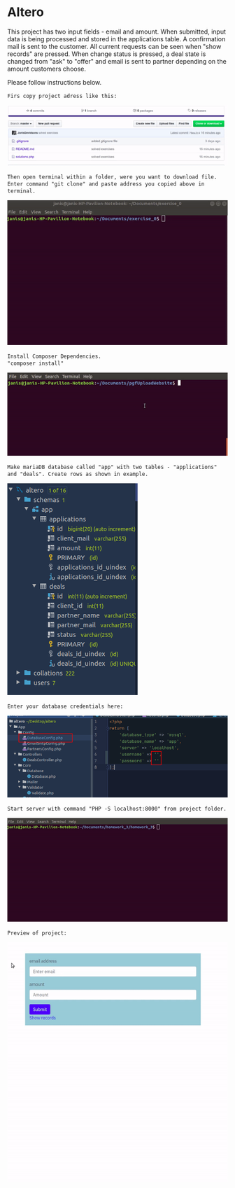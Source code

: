 # Altero

This project has two input fields - email and amount. 
When submitted,  input data is being processed and stored in the applications table.  A confirmation mail is sent to the customer. All current requests can be seen when "show records" are pressed.
When change status is pressed, a deal state is changed from "ask" to "offer" and email is sent to partner depending
on the amount customers choose.

Please follow instructions below.

    Firs copy project adress like this:

![git demo](gif/git.gif)

    Then open terminal within a folder, were you want to download file.
    Enter command "git clone" and paste address you copied above in terminal.

![git demo](gif/cloneGit.gif)

    Install Composer Dependencies.
    "composer install"

![git demo](gif/composerInstall.gif)

    Make mariaDB database called "app" with two tables - "applications" and "deals". Create rows as shown in example.

![git demo](gif/dbSample.png)

    Enter your database credentials here: 

![git demo](gif/dbConfig.png)

    Start server with command "PHP -S localhost:8000" from project folder.

![git demo](gif/startServer.gif)

    Preview of project:
    
![git demo](gif/sample.gif)


    

